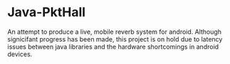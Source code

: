# Java-PktHall


An attempt to produce a live, mobile reverb system for android. Although signicifant progress has been made, this project is on hold due to latency issues between java libraries and the hardware shortcomings in android devices. 
